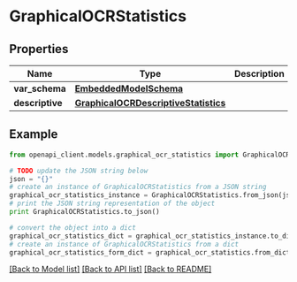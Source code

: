 # GraphicalOCRStatistics


## Properties
Name | Type | Description | Notes
------------ | ------------- | ------------- | -------------
**var_schema** | [**EmbeddedModelSchema**](EmbeddedModelSchema.md) |  | [optional] 
**descriptive** | [**GraphicalOCRDescriptiveStatistics**](GraphicalOCRDescriptiveStatistics.md) |  | [optional] 

## Example

```python
from openapi_client.models.graphical_ocr_statistics import GraphicalOCRStatistics

# TODO update the JSON string below
json = "{}"
# create an instance of GraphicalOCRStatistics from a JSON string
graphical_ocr_statistics_instance = GraphicalOCRStatistics.from_json(json)
# print the JSON string representation of the object
print GraphicalOCRStatistics.to_json()

# convert the object into a dict
graphical_ocr_statistics_dict = graphical_ocr_statistics_instance.to_dict()
# create an instance of GraphicalOCRStatistics from a dict
graphical_ocr_statistics_form_dict = graphical_ocr_statistics.from_dict(graphical_ocr_statistics_dict)
```
[[Back to Model list]](../README.md#documentation-for-models) [[Back to API list]](../README.md#documentation-for-api-endpoints) [[Back to README]](../README.md)


